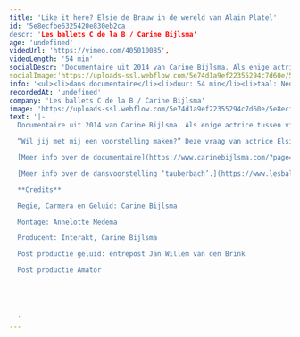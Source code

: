 ```yaml
---
title: 'Like it here? Elsie de Brauw in de wereld van Alain Platel'
id: '5e8ecfbe6325420e830eb2ca
descr: 'Les ballets C de la B / Carine Bijlsma'
age: 'undefined'
videoUrl: 'https://vimeo.com/405010085',
videoLength: '54 min'
socialDescr: 'Documentaire uit 2014 van Carine Bijlsma. Als enige actrice tussen vijf dansers, volgt Elsie de Brauw een moeilijke en eenzame weg tijdens het creatieproces van de dansvoorstelling ‘tauberbach’ van choreograaf Alain Platel. De documentaire volgt van nabij haar worsteling met de rol, het loslaten van tekst als houvast, het zoeken naar een nieuwe taal. '
socialImage:'https://uploads-ssl.webflow.com/5e74d1a9ef22355294c7d60e/5e8ecf9e370a66bb7f8bfd71_Elsiedebrauw_Docu_Likeithere_web.png'
info: '<ul><li>dans documentaire</li><li>duur: 54 min</li><li>taal: Nederlands / Engels</li><li><a href="https://www.carinebijlsma.com/">Carine Bijlsma</a></li><li><a href="https://www.lesballetscdela.be/" target="_blank">les ballets c de la b</a></li></ul>'
recordedAt: 'undefined'
company: 'Les ballets C de la B / Carine Bijlsma'
image: 'https://uploads-ssl.webflow.com/5e74d1a9ef22355294c7d60e/5e8ecf9e370a66bb7f8bfd71_Elsiedebrauw_Docu_Likeithere_web.png'
text: '|-
  Documentaire uit 2014 van Carine Bijlsma. Als enige actrice tussen vijf dansers, volgt Elsie de Brauw een moeilijke en eenzame weg tijdens het creatieproces van de dansvoorstelling ‘tauberbach’ van choreograaf Alain Platel. De documentaire volgt van nabij haar worsteling met de rol, het loslaten van tekst als houvast, het zoeken naar een nieuwe taal.

  “Wil jij met mij een voorstelling maken?” Deze vraag van actrice Elsie de Brauw aan regisseur/choreograaf Alain Platel (twee kunstenaars die elkaar bewonderen) is de aanzet tot de voorstelling tauberbach. Na een enthousiaste instemming volgt een zeer ingewikkeld repetitieproces. De documentaire Like it here? zit Elsie de Brauw dicht op de huid op weg naar de première, terwijl zij als enige actrice kwetsbaar en eenzaam haar zekerheden moet loslaten en een plek moet bevechten tussen de dansers. Nu zij alle grenzen binnen haar eigen vak heeft opgezocht, heeft Elsie de Brauw zichzelf voor een ultieme uitdaging gesteld. In deze voorstelling moet zij teksten, die doorgaans haar houvast zijn, volledig loslaten en zich overgeven aan haar lichaam. Dat blijkt zowel bevrijdend als beangstigend. In een openhartige briefwisseling en tijdens zoekende gesprekken met Alain Platel wordt duidelijk dat ze een compleet andere artistieke taal spreken. De voorstelling vraagt het uiterste van haar, mentaal en fysiek. Gehavend vindt ze tot haar grote opluchting vlak voor de première de sleutel.

  [Meer info over de documentaire](https://www.carinebijlsma.com/?page=DOCUMENTARIES&sub_page=Like%20it%20here?%20Elsie%20de%20Brauw%20in%20de%20wereld%20van%20Alain%20Platel)

  [Meer info over de dansvoorstelling ‘tauberbach’.](https://www.lesballetscdela.be/nl/projects/productions/tauberbach/info/)

  **Credits**

  Regie, Carmera en Geluid: Carine Bijlsma

  Montage: Annelotte Medema

  Producent: Interakt, Carine Bijlsma

  Post productie geluid: entrepost Jan Willem van den Brink

  Post productie Amator

  ‍

  ‍

  ‍'
---
```

